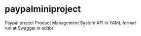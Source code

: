 # paypalminiproject
Paypal project
Product Management System API in YAML format\
run at Swagger.in editor
